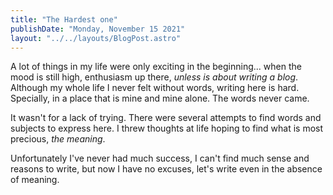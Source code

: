 ```yaml
---
title: "The Hardest one"
publishDate: "Monday, November 15 2021"
layout: "../../layouts/BlogPost.astro"
---
```


A lot of things in my life were only exciting in the beginning... when the mood is still high, enthusiasm up there, _unless is about writing a blog_. Although my whole life I never felt without words, writing here is hard. Specially, in a place that is mine and mine alone. The words never came.

It wasn't for a lack of trying. There were several attempts to find words and subjects to express here. I threw thoughts at life hoping to find what is most precious, _the meaning_.

Unfortunately I've never had much success, I can't find much sense and reasons to write, but now I have no excuses, let's write even in the absence of meaning.
